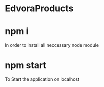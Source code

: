 # EdvoraProducts
# npm i 
In order to install all neccessary node module
# npm start
To Start the application on localhost 

